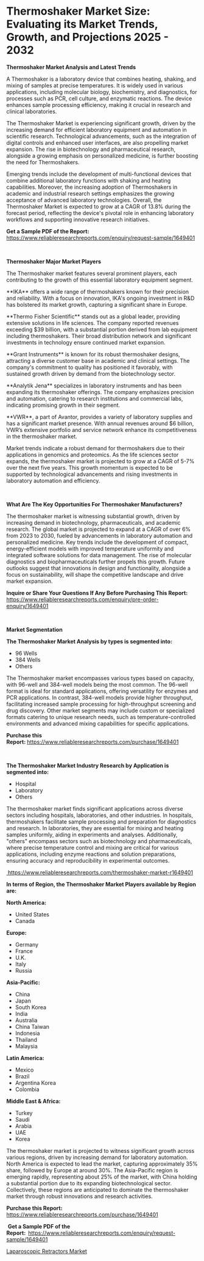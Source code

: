 <p><h1>Thermoshaker Market Size: Evaluating its Market Trends, Growth, and Projections 2025 - 2032</h1></p><p><strong>Thermoshaker Market Analysis and Latest Trends</strong></p>
<p><p>A Thermoshaker is a laboratory device that combines heating, shaking, and mixing of samples at precise temperatures. It is widely used in various applications, including molecular biology, biochemistry, and diagnostics, for processes such as PCR, cell culture, and enzymatic reactions. The device enhances sample processing efficiency, making it crucial in research and clinical laboratories.</p><p>The Thermoshaker Market is experiencing significant growth, driven by the increasing demand for efficient laboratory equipment and automation in scientific research. Technological advancements, such as the integration of digital controls and enhanced user interfaces, are also propelling market expansion. The rise in biotechnology and pharmaceutical research, alongside a growing emphasis on personalized medicine, is further boosting the need for Thermoshakers.</p><p>Emerging trends include the development of multi-functional devices that combine additional laboratory functions with shaking and heating capabilities. Moreover, the increasing adoption of Thermoshakers in academic and industrial research settings emphasizes the growing acceptance of advanced laboratory technologies. Overall, the Thermoshaker Market is expected to grow at a CAGR of 13.8% during the forecast period, reflecting the device's pivotal role in enhancing laboratory workflows and supporting innovative research initiatives.</p></p>
<p><strong>Get a Sample PDF of the Report:&nbsp;</strong> <a href="https://www.reliableresearchreports.com/enquiry/request-sample/1649401?utm_campaign=1674&utm_medium=2&utm_source=Github&utm_content=ia&utm_term=03032025&utm_id=thermoshaker">https://www.reliableresearchreports.com/enquiry/request-sample/1649401</a></p>
<p>&nbsp;</p>
<p><strong>Thermoshaker Major Market Players</strong></p>
<p><p>The Thermoshaker market features several prominent players, each contributing to the growth of this essential laboratory equipment segment.</p><p>**IKA** offers a wide range of thermoshakers known for their precision and reliability. With a focus on innovation, IKA's ongoing investment in R&D has bolstered its market growth, capturing a significant share in Europe.</p><p>**Thermo Fisher Scientific** stands out as a global leader, providing extensive solutions in life sciences. The company reported revenues exceeding $39 billion, with a substantial portion derived from lab equipment including thermoshakers. Their broad distribution network and significant investments in technology ensure continued market expansion.</p><p>**Grant Instruments** is known for its robust thermoshaker designs, attracting a diverse customer base in academic and clinical settings. The company's commitment to quality has positioned it favorably, with sustained growth driven by demand from the biotechnology sector.</p><p>**Analytik Jena** specializes in laboratory instruments and has been expanding its thermoshaker offerings. The company emphasizes precision and automation, catering to research institutions and commercial labs, indicating promising growth in their segment.</p><p>**VWR**, a part of Avantor, provides a variety of laboratory supplies and has a significant market presence. With annual revenues around $6 billion, VWR’s extensive portfolio and service network enhance its competitiveness in the thermoshaker market.</p><p>Market trends indicate a robust demand for thermoshakers due to their applications in genomics and proteomics. As the life sciences sector expands, the thermoshaker market is projected to grow at a CAGR of 5-7% over the next five years. This growth momentum is expected to be supported by technological advancements and rising investments in laboratory automation and efficiency.</p></p>
<p>&nbsp;</p>
<p><strong>What Are The Key Opportunities For Thermoshaker Manufacturers?</strong></p>
<p><p>The thermoshaker market is witnessing substantial growth, driven by increasing demand in biotechnology, pharmaceuticals, and academic research. The global market is projected to expand at a CAGR of over 6% from 2023 to 2030, fueled by advancements in laboratory automation and personalized medicine. Key trends include the development of compact, energy-efficient models with improved temperature uniformity and integrated software solutions for data management. The rise of molecular diagnostics and biopharmaceuticals further propels this growth. Future outlooks suggest that innovations in design and functionality, alongside a focus on sustainability, will shape the competitive landscape and drive market expansion.</p></p>
<p><strong>Inquire or Share Your Questions If Any Before Purchasing This Report:</strong> <a href="https://www.reliableresearchreports.com/enquiry/pre-order-enquiry/1649401?utm_campaign=1674&utm_medium=2&utm_source=Github&utm_content=ia&utm_term=03032025&utm_id=thermoshaker">https://www.reliableresearchreports.com/enquiry/pre-order-enquiry/1649401</a></p>
<p>&nbsp;</p>
<p><strong>Market Segmentation</strong></p>
<p><strong>The Thermoshaker Market Analysis by types is segmented into:</strong></p>
<p><ul><li>96 Wells</li><li>384 Wells</li><li>Others</li></ul></p>
<p><p>The Thermoshaker market encompasses various types based on capacity, with 96-well and 384-well models being the most common. The 96-well format is ideal for standard applications, offering versatility for enzymes and PCR applications. In contrast, 384-well models provide higher throughput, facilitating increased sample processing for high-throughput screening and drug discovery. Other market segments may include custom or specialized formats catering to unique research needs, such as temperature-controlled environments and advanced mixing capabilities for specific applications.</p></p>
<p><strong>Purchase this Report:&nbsp;</strong><a href="https://www.reliableresearchreports.com/purchase/1649401?utm_campaign=1674&utm_medium=2&utm_source=Github&utm_content=ia&utm_term=03032025&utm_id=thermoshaker">https://www.reliableresearchreports.com/purchase/1649401</a></p>
<p>&nbsp;</p>
<p><strong>The Thermoshaker Market Industry Research by Application is segmented into:</strong></p>
<p><ul><li>Hospital</li><li>Laboratory</li><li>Others</li></ul></p>
<p><p>The thermoshaker market finds significant applications across diverse sectors including hospitals, laboratories, and other industries. In hospitals, thermoshakers facilitate sample processing and preparation for diagnostics and research. In laboratories, they are essential for mixing and heating samples uniformly, aiding in experiments and analyses. Additionally, "others" encompass sectors such as biotechnology and pharmaceuticals, where precise temperature control and mixing are critical for various applications, including enzyme reactions and solution preparations, ensuring accuracy and reproducibility in experimental outcomes.</p></p>
<p><a href="https://www.reliableresearchreports.com/thermoshaker-market-r1649401?utm_campaign=1674&utm_medium=2&utm_source=Github&utm_content=ia&utm_term=03032025&utm_id=thermoshaker">&nbsp;https://www.reliableresearchreports.com/thermoshaker-market-r1649401</a></p>
<p><strong>In terms of Region, the Thermoshaker Market Players available by Region are:</strong></p>
<p>
    <p> <strong> North America: </strong>
        <ul>
            <li>United States</li>
            <li>Canada</li>
        </ul>
        </p> 
    <p> <strong> Europe: </strong>
        <ul>
            <li>Germany</li>
            <li>France</li>
            <li>U.K.</li>
            <li>Italy</li>
            <li>Russia</li>
        </ul>
        </p> 
    <p> <strong> Asia-Pacific: </strong>
        <ul>
            <li>China</li>
            <li>Japan</li>
            <li>South Korea</li>
            <li>India</li>
            <li>Australia</li>
            <li>China Taiwan</li>
            <li>Indonesia</li>
            <li>Thailand</li>
            <li>Malaysia</li>
        </ul>
        </p> 
    <p> <strong> Latin America: </strong>
        <ul>
            <li>Mexico</li>
            <li>Brazil</li>
            <li>Argentina Korea</li>
            <li>Colombia</li>
        </ul>
        </p> 
    <p> <strong> Middle East & Africa: </strong>
        <ul>
            <li>Turkey</li>
            <li>Saudi</li>
            <li>Arabia</li>
            <li>UAE</li>
            <li>Korea</li>
        </ul>
    </p>
    </p>
<p><p>The thermoshaker market is projected to witness significant growth across various regions, driven by increasing demand for laboratory automation. North America is expected to lead the market, capturing approximately 35% share, followed by Europe at around 30%. The Asia-Pacific region is emerging rapidly, representing about 25% of the market, with China holding a substantial portion due to its expanding biotechnological sector. Collectively, these regions are anticipated to dominate the thermoshaker market through robust innovations and research activities.</p></p>
<p><strong>Purchase this Report: </strong><a href="https://www.reliableresearchreports.com/purchase/1649401?utm_campaign=1674&utm_medium=2&utm_source=Github&utm_content=ia&utm_term=03032025&utm_id=thermoshaker">https://www.reliableresearchreports.com/purchase/1649401</a></p>
<p>&nbsp;<strong>Get a Sample PDF of the Report:&nbsp;&nbsp;</strong><a href="https://www.reliableresearchreports.com/enquiry/request-sample/1649401?utm_campaign=1674&utm_medium=2&utm_source=Github&utm_content=ia&utm_term=03032025&utm_id=thermoshaker">https://www.reliableresearchreports.com/enquiry/request-sample/1649401</a></p>
<p><strong></strong></p>
<p><p><a href="https://github.com/shroffuhpa/Market-Research-Report-List-1/blob/main/laparoscopic-retractors-market.md?utm_campaign=1674&utm_medium=2&utm_source=Github&utm_content=ia&utm_term=03032025&utm_id=thermoshaker">Laparoscopic Retractors Market</a></p></p>